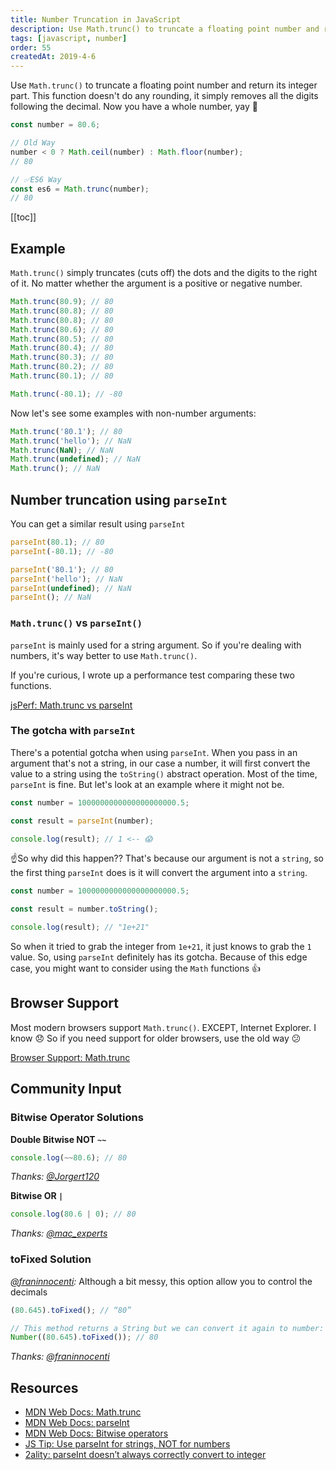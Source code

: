 ```yaml
---
title: Number Truncation in JavaScript
description: Use Math.trunc() to truncate a floating point number and return its integer part. Let's also see other number truncation ways in JavaScript...
tags: [javascript, number]
order: 55
createdAt: 2019-4-6
---
```


Use `Math.trunc()` to truncate a floating point number and return its integer part. This function doesn't do any rounding, it simply removes all the digits following the decimal. Now you have a whole number, yay 🎊

```javascript
const number = 80.6;

// Old Way
number < 0 ? Math.ceil(number) : Math.floor(number);
// 80

// ✅ES6 Way
const es6 = Math.trunc(number);
// 80
```

[[toc]]

## Example

`Math.trunc()` simply truncates (cuts off) the dots and the digits to the right of it. No matter whether the argument is a positive or negative number.

```javascript
Math.trunc(80.9); // 80
Math.trunc(80.8); // 80
Math.trunc(80.8); // 80
Math.trunc(80.6); // 80
Math.trunc(80.5); // 80
Math.trunc(80.4); // 80
Math.trunc(80.3); // 80
Math.trunc(80.2); // 80
Math.trunc(80.1); // 80

Math.trunc(-80.1); // -80
```

Now let's see some examples with non-number arguments:

```javascript
Math.trunc('80.1'); // 80
Math.trunc('hello'); // NaN
Math.trunc(NaN); // NaN
Math.trunc(undefined); // NaN
Math.trunc(); // NaN
```

## Number truncation using `parseInt`

You can get a similar result using `parseInt`

```javascript
parseInt(80.1); // 80
parseInt(-80.1); // -80

parseInt('80.1'); // 80
parseInt('hello'); // NaN
parseInt(undefined); // NaN
parseInt(); // NaN
```

### `Math.trunc()` vs `parseInt()`

`parseInt` is mainly used for a string argument. So if you're dealing with numbers, it's way better to use `Math.trunc()`.

If you're curious, I wrote up a performance test comparing these two functions.

[jsPerf: Math.trunc vs parseInt](https://jsperf.com/math-trunc-vs-parseint)

### The gotcha with `parseInt`

There's a potential gotcha when using `parseInt`. When you pass in an argument that's not a string, in our case a number, it will first convert the value to a string using the `toString()` abstract operation. Most of the time, `parseInt` is fine. But let's look at an example where it might not be.

```javascript
const number = 1000000000000000000000.5;

const result = parseInt(number);

console.log(result); // 1 <-- 😱
```

☝️So why did this happen?? That's because our argument is not a `string`, so the first thing `parseInt` does is it will convert the argument into a `string`.

```javascript
const number = 1000000000000000000000.5;

const result = number.toString();

console.log(result); // "1e+21"
```

So when it tried to grab the integer from `1e+21`, it just knows to grab the `1` value. So, using `parseInt` definitely has its gotcha. Because of this edge case, you might want to consider using the `Math` functions 👍

## Browser Support

Most modern browsers support `Math.trunc()`. EXCEPT, Internet Explorer. I know 😞 So if you need support for older browsers, use the old way 😕

[Browser Support: Math.trunc](https://developer.mozilla.org/en-US/docs/Web/JavaScript/Reference/Global_Objects/Math/trunc#Browser_compatibility)

## Community Input

### Bitwise Operator Solutions

**Double Bitwise NOT `~~`**

```javascript
console.log(~~80.6); // 80
```

_Thanks: [@Jorgert120](https://twitter.com/Jorgert1205/status/1114751512415285248)_

**Bitwise OR `|`**

```javascript
console.log(80.6 | 0); // 80
```

_Thanks: [@mac_experts](https://twitter.com/mac_experts/status/1114922942591315968)_

### toFixed Solution

_[@franinnocenti](https://medium.com/@franinnocenti/hi-samantha-you-also-can-use-method-tofixed-example-c03ecd34142b):_ Although a bit messy, this option allow you to control the decimals

```javascript
(80.645).toFixed(); // “80”

// This method returns a String but we can convert it again to number:
Number((80.645).toFixed()); // 80
```

_Thanks: [@franinnocenti](https://medium.com/@franinnocenti/hi-samantha-you-also-can-use-method-tofixed-example-c03ecd34142b)_

## Resources

- [MDN Web Docs: Math.trunc](https://developer.mozilla.org/en-US/docs/Web/JavaScript/Reference/Global_Objects/Math/trunc)
- [MDN Web Docs: parseInt](https://developer.mozilla.org/en-US/docs/Web/JavaScript/Reference/Global_Objects/parseInt)
- [MDN Web Docs: Bitwise operators](https://developer.mozilla.org/en-US/docs/Web/JavaScript/Reference/Operators/Bitwise_Operators)
- [JS Tip: Use parseInt for strings, NOT for numbers](https://gideonpyzer.dev/blog/2017/06/06/js-tip-use-parseint-for-strings-not-for-numbers/)
- [2ality: parseInt doesn’t always correctly convert to integer](http://2ality.com/2013/01/parseint.html)
